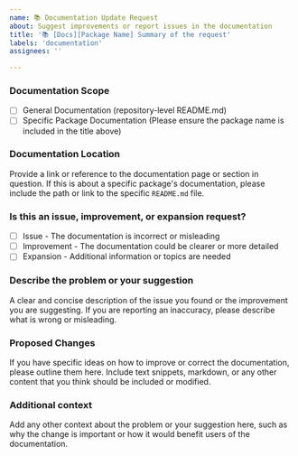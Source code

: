 ```yaml
---
name: 📚 Documentation Update Request
about: Suggest improvements or report issues in the documentation
title: '📚 [Docs][Package Name] Summary of the request'
labels: 'documentation'
assignees: ''

---
```


### Documentation Scope

- [ ] General Documentation (repository-level README.md)
- [ ] Specific Package Documentation (Please ensure the package name is included in the title above)

### Documentation Location

Provide a link or reference to the documentation page or section in question. If this is about a specific package's documentation, please include the path or link to the specific `README.md` file.

### Is this an issue, improvement, or expansion request?

- [ ] Issue - The documentation is incorrect or misleading
- [ ] Improvement - The documentation could be clearer or more detailed
- [ ] Expansion - Additional information or topics are needed

### Describe the problem or your suggestion

A clear and concise description of the issue you found or the improvement you are suggesting. If you are reporting an inaccuracy, please describe what is wrong or misleading.

### Proposed Changes

If you have specific ideas on how to improve or correct the documentation, please outline them here. Include text snippets, markdown, or any other content that you think should be included or modified.

### Additional context

Add any other context about the problem or your suggestion here, such as why the change is important or how it would benefit users of the documentation.
